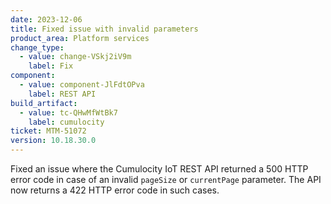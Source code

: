```yaml
---
date: 2023-12-06
title: Fixed issue with invalid parameters
product_area: Platform services
change_type:
  - value: change-VSkj2iV9m
    label: Fix
component:
  - value: component-JlFdtOPva
    label: REST API
build_artifact:
  - value: tc-QHwMfWtBk7
    label: cumulocity
ticket: MTM-51072
version: 10.18.30.0
---
```

Fixed an issue where the Cumulocity IoT REST API returned a 500 HTTP error code in case of an invalid <code>pageSize</code> or <code>currentPage</code> parameter. The API now returns a 422 HTTP error code in such cases.
